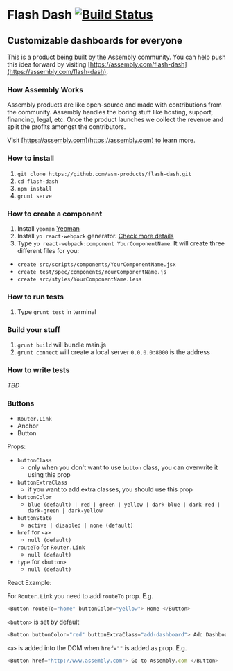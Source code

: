 # Flash Dash [![Build Status](https://travis-ci.org/asm-products/flash-dash.svg?branch=master)](https://travis-ci.org/asm-products/flash-dash)


## Customizable dashboards for everyone

This is a product being built by the Assembly community. You can help push this idea forward by visiting [https://assembly.com/flash-dash](https://assembly.com/flash-dash).

### How Assembly Works

Assembly products are like open-source and made with contributions from the community. Assembly handles the boring stuff like hosting, support, financing, legal, etc. Once the product launches we collect the revenue and split the profits amongst the contributors.

Visit [https://assembly.com](https://assembly.com) to learn more.


### How to install

1. `git clone https://github.com/asm-products/flash-dash.git`
2. `cd flash-dash`
3. `npm install`
4. `grunt serve`

### How to create a component

1. Install `yeoman` [Yeoman](http://yeoman.io)
2. Install `yo react-webpack` generator. [Check more details](https://github.com/newtriks/generator-react-webpack)
3. Type `yo react-webpack:component YourComponentName`. It will create three different files for you:
  - `create src/scripts/components/YourComponentName.jsx`
  - `create test/spec/components/YourComponentName.js`
  - `create src/styles/YourComponentName.less`

### How to run tests

1. Type `grunt test` in terminal

### Build your stuff

1. `grunt build` will bundle main.js
2. `grunt connect` will create a local server `0.0.0.0:8000` is the address

### How to write tests

_TBD_

### Buttons

- `Router.Link`
- Anchor
- Button

Props:

- `buttonClass`
  - only when you don't want to use `button` class, you can overwrite it using this prop
- `buttonExtraClass`
  - if you want to add extra classes, you should use this prop
- `buttonColor`
  - `blue (default) | red | green | yellow | dark-blue | dark-red | dark-green | dark-yellow`
- `buttonState`
  - `active | disabled | none (default)`
- `href` for `<a>`
  - `null (default)`
- `routeTo` for `Router.Link`
  - `null (default)`
- `type` for `<button>`
  - `null (default)`


React Example:

For `Router.Link` you need to add `routeTo` prop. E.g.

```javascript
<Button routeTo="home" buttonColor="yellow"> Home </Button>
```

`<button>` is set by default

```javascript
<Button buttonColor="red" buttonExtraClass="add-dashboard"> Add Dashboard </Button>
```

`<a>` is added into the DOM when `href=""` is added as prop. E.g.

```javascript
<Button href="http://www.assembly.com"> Go to Assembly.com </Button>
```
